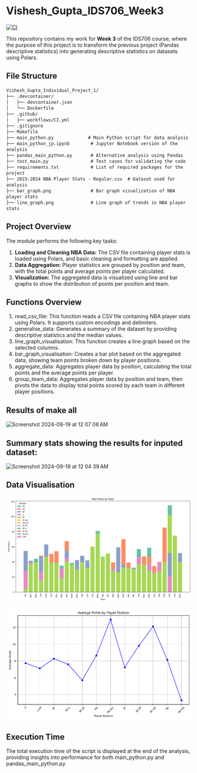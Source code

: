 # Vishesh_Gupta_IDS706_Week3
[![CI](https://github.com/nogibjj/Vishesh_Gupta_IDS706_Week3/actions/workflows/CI.yml/badge.svg)](https://github.com/nogibjj/Vishesh_Gupta_IDS706_Week3/actions/workflows/CI.yml)

This repository contains my work for **Week 3** of the IDS706 course, where the purpose of this project is to transform the previous project (Pandas descriptive statistics) into generating descriptive statistics on datasets using Polars.

## File Structure 
```
Vishesh_Gupta_Individual_Project_1/
├── .devcontainer/
│   ├── devcontainer.json
│   └── Dockerfile
├── .github/
│   ├── workflows/CI.yml
├── .gitignore
├── Makefile
├── main_python.py             # Main Python script for data analysis
├── main_python_jp.ipynb        # Jupyter Notebook version of the analysis
├── pandas_main_python.py       # Alternative analysis using Pandas
├── test_main.py                # Test cases for validating the code
├── requirements.txt            # List of required packages for the project
├── 2023-2024 NBA Player Stats - Regular.csv  # Dataset used for analysis
├── bar_graph.png               # Bar graph visualization of NBA player stats
├── line_graph.png              # Line graph of trends in NBA player stats
```

## Project Overview

The module performs the following key tasks:

1. **Loading and Cleaning NBA Data:** The CSV file containing player stats is loaded using Polars, and basic cleaning and formatting are applied.
2. **Data Aggregation:** Player statistics are grouped by position and team, with the total points and average points per player calculated.
3. **Visualization:** The aggregated data is visualized using line and bar graphs to show the distribution of points per position and team.


## Functions Overview
1. read_csv_file: This function reads a CSV file containing NBA player stats using Polars. It supports custom encodings and delimiters.
2. generalise_data: Generates a summary of the dataset by providing descriptive statistics and the median values.
3. line_graph_visualisation: This function creates a line graph based on the selected columns.
4. bar_graph_visualisation: Creates a bar plot based on the aggregated data, showing team points broken down by player positions.
5. aggregate_data: Aggregates player data by position, calculating the total points and the average points per player.
6. group_team_data: Aggregates player data by position and team, then pivots the data to display total points scored by each team in different player positions.

## Results of make all

<img width="1125" alt="Screenshot 2024-09-19 at 12 07 08 AM" src="https://github.com/user-attachments/assets/fe7aa630-d51b-48bf-8e3e-455dc502ea9d">

## Summary stats showing the results for inputed dataset:

<img width="1091" alt="Screenshot 2024-09-19 at 12 04 39 AM" src="https://github.com/user-attachments/assets/bfbe987e-1583-4a12-b719-8623c16c16ce">


## Data Visualisation 

![Bar Graph for Data](bar_graph.png)

![Line Graph for Data](line_graph.png)

## Execution Time

The total execution time of the script is displayed at the end of the analysis, providing insights into performance for both main_python.py and pandas_main_python.py

